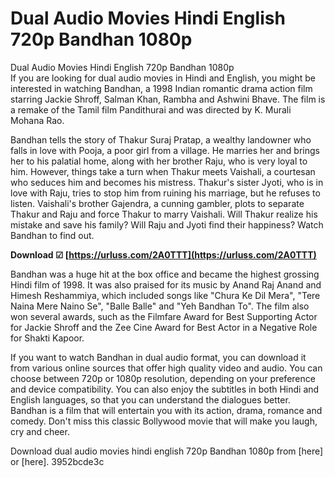 # Dual Audio Movies Hindi English 720p Bandhan 1080p
  Dual Audio Movies Hindi English 720p Bandhan 1080p     
If you are looking for dual audio movies in Hindi and English, you might be interested in watching Bandhan, a 1998 Indian romantic drama action film starring Jackie Shroff, Salman Khan, Rambha and Ashwini Bhave. The film is a remake of the Tamil film Pandithurai and was directed by K. Murali Mohana Rao.
     
Bandhan tells the story of Thakur Suraj Pratap, a wealthy landowner who falls in love with Pooja, a poor girl from a village. He marries her and brings her to his palatial home, along with her brother Raju, who is very loyal to him. However, things take a turn when Thakur meets Vaishali, a courtesan who seduces him and becomes his mistress. Thakur's sister Jyoti, who is in love with Raju, tries to stop him from ruining his marriage, but he refuses to listen. Vaishali's brother Gajendra, a cunning gambler, plots to separate Thakur and Raju and force Thakur to marry Vaishali. Will Thakur realize his mistake and save his family? Will Raju and Jyoti find their happiness? Watch Bandhan to find out.
 
**Download ☑ [https://urluss.com/2A0TTT](https://urluss.com/2A0TTT)**


     
Bandhan was a huge hit at the box office and became the highest grossing Hindi film of 1998. It was also praised for its music by Anand Raj Anand and Himesh Reshammiya, which included songs like "Chura Ke Dil Mera", "Tere Naina Mere Naino Se", "Balle Balle" and "Yeh Bandhan To". The film also won several awards, such as the Filmfare Award for Best Supporting Actor for Jackie Shroff and the Zee Cine Award for Best Actor in a Negative Role for Shakti Kapoor.
     
If you want to watch Bandhan in dual audio format, you can download it from various online sources that offer high quality video and audio. You can choose between 720p or 1080p resolution, depending on your preference and device compatibility. You can also enjoy the subtitles in both Hindi and English languages, so that you can understand the dialogues better. Bandhan is a film that will entertain you with its action, drama, romance and comedy. Don't miss this classic Bollywood movie that will make you laugh, cry and cheer.
     
Download dual audio movies hindi english 720p Bandhan 1080p from [here] or [here].
 3952bcde3c
 
